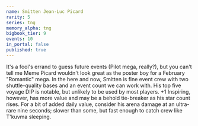 ```yaml
---
name: Smitten Jean-Luc Picard
rarity: 5
series: tng
memory_alpha: tng
bigbook_tier: 9
events: 10
in_portal: false
published: true
---
```


It's a fool's errand to guess future events (Pilot mega, really?), but you can't tell me Meme Picard wouldn't look great as the poster boy for a February "Romantic" mega. In the here and now, Smitten is fine event crew with two shuttle-quality bases and an event count we can work with. His top five voyage DIP is notable, but unlikely to be used by most players. +1 Inspiring, however, has more value and may be a behold tie-breaker as his star count rises. For a bit of added daily value, consider his arena damage at an ultra-rare nine seconds; slower than some, but fast enough to catch crew like T'kuvma sleeping.
